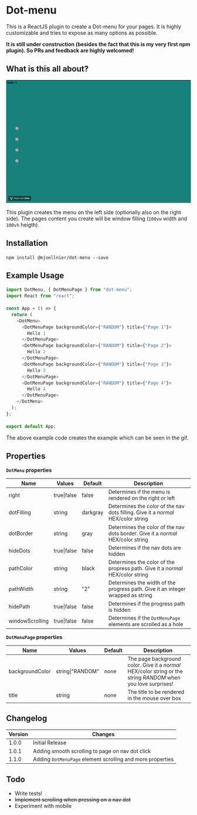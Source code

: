 # Dot-menu

This is a ReactJS plugin to create a Dot-menu for your pages. It is highly customizable and tries to expose as many options as possible.

**It is still under construction (besides the fact that this is my very first npm plugin). So PRs and feedback are highly welcomed!**

## What is this all about?

![Dot Menu example gif][example]

This plugin creates the menu on the left side (optionally also on the right side). The pages content you create will be window filling (`100vw` width and `100vh` heigth).

## Installation

```
npm install @mjoellnier/dot-menu --save
```

## Example Usage

```javascript
import DotMenu, { DotMenuPage } from "dot-menu";
import React from "react";

const App = () => {
  return (
    <DotMenu>
      <DotMenuPage backgroundColor={"RANDOM"} title={"Page 1"}>
        Hello 1
      </DotMenuPage>
      <DotMenuPage backgroundColor={"RANDOM"} title={"Page 2"}>
        Hello 2
      </DotMenuPage>
      <DotMenuPage backgroundColor={"RANDOM"} title={"Page 3"}>
        Hello 3
      </DotMenuPage>
      <DotMenuPage backgroundColor={"RANDOM"} title={"Page 4"}>
        Hello 4
      </DotMenuPage>
    </DotMenu>
  );
};

export default App;
```

The above example code creates the example which can be seen in the gif.

## Properties

**`DotMenu` properties**

| Name            | Values      | Default  | Description                                                                       |
| --------------- | ----------- | -------- | --------------------------------------------------------------------------------- |
| right           | true\|false | false    | Determines if the menu is rendered on the right or left                           |
| dotFilling      | string      | darkgray | Determines the color of the nav dots filling. Give it a _normal_ HEX/color string |
| dotBorder       | string      | gray     | Determines the color of the nav dots border. Give it a _normal_ HEX/color string  |
| hideDots        | true\|false | false    | Determines if the nav dots are hidden                                             |
| pathColor       | string      | black    | Determines the color of the propress path. Give it a _normal_ HEX/color string    |
| pathWidth       | string      | "2"      | Determines the width of the progress path. Give it an integer wrapped as string   |
| hidePath        | true\|false | false    | Determines if the progress path is hidden                                         |
| windowScrolling | true\|false | false    | Determines if the `DotMenuPage` elements are scrolled as a hole                   |

**`DotMenuPage` properties**

| Name            | Values           | Default | Description                                                                                                    |
| --------------- | ---------------- | ------- | -------------------------------------------------------------------------------------------------------------- |
| backgroundColor | string\|"RANDOM" | none    | The page background color. Give it a _normal_ HEX/color string or the string _RANDOM_ when you love surprises! |
| title           | string           | none    | The title to be rendered in the mouse over box                                                                 |

## Changelog

| Version | Changes                                                    |
| ------- | ---------------------------------------------------------- |
| 1.0.0   | Initial Release                                            |
| 1.0.1   | Adding smooth scrolling to page on nav dot click           |
| 1.1.0   | Adding `DotMenuPage` element scrolling and more properties |

## Todo

- Write tests!
- ~~Implement scrolling when pressing on a nav dot~~
- Experiment with mobile

[example]: ./example.gif "Dot Menu  example gif"
